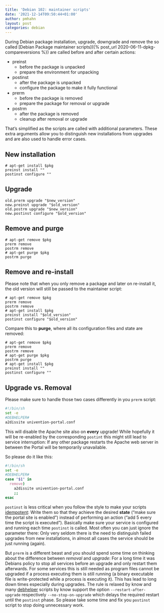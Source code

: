 ```yaml
---
title: 'Debian 102: maintainer scripts'
date: '2021-12-14T09:50:44+01:00'
author: pmhahn
layout: post
categories: debian
---
```


During Debian package installation, upgrade, downgrade and remove the so called [Debian Package maintainer scripts]({% post_url 2020-06-11-dpkg-compareversions %}) are called before and after certain actions:

- preinst
  - before the package is unpacked
  - prepare the environment for unpacking
- postinst
  - after the package is unpacked
  - configure the package to make it fully functional
- prerm
  - before the package is removed
  - prepare the package for removal or upgrade
- postrm
  - after the package is removed
  - cleanup after removal or upgrade

That’s simplified as the scripts are called with additional parameters. These extra arguments allow you to distinguish new installations from upgrades and are also used to handle error cases.

## New installation

```console
# apt-get install $pkg
preinst install ""
postinst configure ""
```

## Upgrade

```
old.prerm upgrade "$new_version"
new.preinst upgrade "$old_version"
old.postrm upgrade "$new_version"
new.postinst configure "$old_version"
```

## Remove and purge

```console
# apt-get remove $pkg
prerm remove
postrm remove
# apt-get purge $pkg
postrm purge
```

## Remove and re-install

Please note that when you only remove a package and later on re-install it, the old version will still be passed to the maintainer script:

```console
# apt-get remove $pkg
prerm remove
postrm remove
# apt-get install $pkg
preinst install "$old_version"
postinst configure "$old_version"
```

Compare this to **purge**, where all its configuration files and state are removed:

```console
# apt-get remove $pkg
prerm remove
postrm remove
# apt-get purge $pkg
postrm purge
# apt-get install $pkg
preinst install ""
postinst configure ""
```

## Upgrade vs. Removal

Please make sure to handle those two cases differently in you `prerm` script:

```bash
#!/bin/sh
set -e
#DEBHELPER#
a2dissite univention-portal.conf
```

This will disable the Apache site also on **every** upgrade! While hopefully it will be re-enabled by the corresponding `postint` this might still lead to service interruption: If any other package restarts the Apache web server in between the Portal will be temporarily unavailable.

So please do it like this:

```bash
#!/bin/sh
set -e
#DEBHELPER#
case "$1" in
  remove)
    a2dissite univention-portal.conf
    ;;
esac
```

`postinst` is less critical when you follow the style to make your scripts [idempotent](https://www.debian.org/doc/debian-policy/ch-maintainerscripts.html#maintainer-scripts-idempotency): Write them so that they achieve the desired **state** (<q>make sure the portal site is enabled</q>) instead of performing an action (<q>add 5 every time the script is executed</q>). Basically make sure your service is configured and running each time `postinst` is called. Most often you can just ignore the parameter there: Only very seldom there is the need to distinguish failed upgrades from new installations, in almost all cases the service should be just running (again).

But `prerm` is a different beast and you should spend some time on thinking about the difference between *removal* and *upgrade*: For a long time it was Debians policy to stop all services before an upgrade and only restart them afterwards. For some services this is still needed as program files cannot be upgraded if a process executing them is still running (a binary executable file is write-protected while a process is executing it). This has lead to long down times especially during upgrades. The rule is relaxed by know and many [debhelper](https://manpages.debian.org/unstable/debhelper/dh_systemd_start.1.de.html) scripts by know support the option `--restart-after-upgrade` respectively `--no-stop-on-upgrade` which delays the required restart until the `postinst` phase.
So please take some time and fix you `postinst` script to stop doing unnecessary work.
